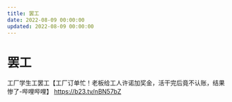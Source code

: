 ```yaml
---
title: 罢工
date: 2022-08-09 00:00:00
updated: 2022-08-09 00:00:00
---
```


# 罢工

工厂学生工罢工【工厂订单忙！老板给工人许诺加奖金，活干完后竟不认账，结果惨了-哔哩哔哩】 https://b23.tv/nBN57bZ

